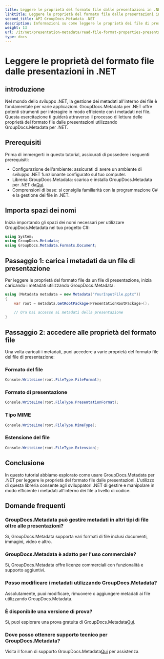 ```yaml
---
title: Leggere le proprietà del formato file dalle presentazioni in .NET
linktitle: Leggere le proprietà del formato file dalle presentazioni in .NET
second_title: API GroupDocs.Metadata .NET
description: Informazioni su come leggere le proprietà dei file di presentazione in .NET utilizzando GroupDocs.Metadata. Accedi ai dettagli del formato file in modo programmatico.
weight: 13
url: /it/net/presentation-metadata/read-file-format-properties-presentations/
type: docs
---
```

# Leggere le proprietà del formato file dalle presentazioni in .NET

## introduzione
Nel mondo dello sviluppo .NET, la gestione dei metadati all'interno dei file è fondamentale per varie applicazioni. GroupDocs.Metadata per .NET offre potenti strumenti per interagire in modo efficiente con i metadati nei file. Questa esercitazione ti guiderà attraverso il processo di lettura delle proprietà del formato file dalle presentazioni utilizzando GroupDocs.Metadata per .NET.
## Prerequisiti
Prima di immergerti in questo tutorial, assicurati di possedere i seguenti prerequisiti:
- Configurazione dell'ambiente: assicurati di avere un ambiente di sviluppo .NET funzionante configurato sul tuo computer.
-  Libreria GroupDocs.Metadata: scarica e installa GroupDocs.Metadata per .NET da[Qui](https://releases.groupdocs.com/metadata/net/).
- Comprensioni di base: si consiglia familiarità con la programmazione C# e la gestione dei file in .NET.

## Importa spazi dei nomi
Inizia importando gli spazi dei nomi necessari per utilizzare GroupDocs.Metadata nel tuo progetto C#:
```csharp
using System;
using GroupDocs.Metadata;
using GroupDocs.Metadata.Formats.Document;
```
## Passaggio 1: carica i metadati da un file di presentazione
Per leggere le proprietà del formato file da un file di presentazione, inizia caricando i metadati utilizzando GroupDocs.Metadata:
```csharp
using (Metadata metadata = new Metadata("YourInputFile.pptx"))
{
    var root = metadata.GetRootPackage<PresentationRootPackage>();
    
    // Ora hai accesso ai metadati della presentazione
}
```
## Passaggio 2: accedere alle proprietà del formato file
Una volta caricati i metadati, puoi accedere a varie proprietà del formato file del file di presentazione:
### Formato del file
```csharp
Console.WriteLine(root.FileType.FileFormat);
```
### Formato di presentazione
```csharp
Console.WriteLine(root.FileType.PresentationFormat);
```
### Tipo MIME
```csharp
Console.WriteLine(root.FileType.MimeType);
```
### Estensione del file
```csharp
Console.WriteLine(root.FileType.Extension);
```

## Conclusione
In questo tutorial abbiamo esplorato come usare GroupDocs.Metadata per .NET per leggere le proprietà del formato file dalle presentazioni. L'utilizzo di questa libreria consente agli sviluppatori .NET di gestire e manipolare in modo efficiente i metadati all'interno dei file a livello di codice.

## Domande frequenti
### GroupDocs.Metadata può gestire metadati in altri tipi di file oltre alle presentazioni?
Sì, GroupDocs.Metadata supporta vari formati di file inclusi documenti, immagini, video e altro.
### GroupDocs.Metadata è adatto per l'uso commerciale?
Sì, GroupDocs.Metadata offre licenze commerciali con funzionalità e supporto aggiuntivi.
### Posso modificare i metadati utilizzando GroupDocs.Metadata?
Assolutamente, puoi modificare, rimuovere o aggiungere metadati ai file utilizzando GroupDocs.Metadata.
### È disponibile una versione di prova?
 Sì, puoi esplorare una prova gratuita di GroupDocs.Metadata[Qui](https://releases.groupdocs.com/).
### Dove posso ottenere supporto tecnico per GroupDocs.Metadata?
 Visita il forum di supporto GroupDocs.Metadata[Qui](https://forum.groupdocs.com/c/metadata/14) per assistenza.